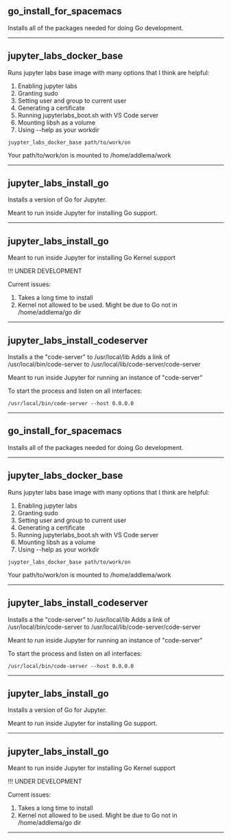 ## go_install_for_spacemacs

Installs all of the packages needed for doing
Go development.
 
 
----
## jupyter_labs_docker_base

Runs jupyter labs base image with many options
that I think are helpful:

1. Enabling jupyter labs
1. Granting sudo
1. Setting user and group to current user
1. Generating a certificate
1. Running jupyterlabs_boot.sh with VS Code server
1. Mounting libsh as a volume
1. Using --help as your workdir

```shell
juypter_labs_docker_base path/to/work/on
```

Your path/to/work/on is mounted to /home/addlema/work
 
 
----
## jupyter_labs_install_go

Installs a version of Go for Jupyter.

Meant to run inside Jupyter for installing Go support.
 
 
----
## jupyter_labs_install_go

Meant to run inside Jupyter for installing Go Kernel support

!!! UNDER DEVELOPMENT

Current issues:

1. Takes a long time to install
1. Kernel not allowed to be used. Might be due to Go not in /home/addlema/go dir
 
 
----
## jupyter_labs_install_codeserver

Installs a the "code-server" to /usr/local/lib
Adds a link of /usr/local/bin/code-server to /usr/local/lib/code-server/code-server

Meant to run inside Jupyter for running an instance of "code-server"

To start the process and listen on all interfaces:

```shell
/usr/local/bin/code-server --host 0.0.0.0
```
 
 
----
## go_install_for_spacemacs

Installs all of the packages needed for doing
Go development.
 
 
----
## jupyter_labs_docker_base

Runs jupyter labs base image with many options
that I think are helpful:

1. Enabling jupyter labs
1. Granting sudo
1. Setting user and group to current user
1. Generating a certificate
1. Running jupyterlabs_boot.sh with VS Code server
1. Mounting libsh as a volume
1. Using --help as your workdir

```shell
juypter_labs_docker_base path/to/work/on
```

Your path/to/work/on is mounted to /home/addlema/work
 
 
----
## jupyter_labs_install_codeserver

Installs a the "code-server" to /usr/local/lib
Adds a link of /usr/local/bin/code-server to /usr/local/lib/code-server/code-server

Meant to run inside Jupyter for running an instance of "code-server"

To start the process and listen on all interfaces:

```shell
/usr/local/bin/code-server --host 0.0.0.0
```
 
 
----
## jupyter_labs_install_go

Installs a version of Go for Jupyter.

Meant to run inside Jupyter for installing Go support.
 
 
----
## jupyter_labs_install_go

Meant to run inside Jupyter for installing Go Kernel support

!!! UNDER DEVELOPMENT

Current issues:

1. Takes a long time to install
1. Kernel not allowed to be used. Might be due to Go not in /home/addlema/go dir
 
 
----
